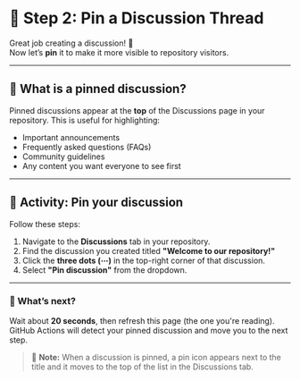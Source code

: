 # 📌 Step 2: Pin a Discussion Thread

Great job creating a discussion! 🎉  
Now let’s **pin** it to make it more visible to repository visitors.

---

## 📍 What is a pinned discussion?

Pinned discussions appear at the **top** of the Discussions page in your repository. This is useful for highlighting:

- Important announcements  
- Frequently asked questions (FAQs)  
- Community guidelines  
- Any content you want everyone to see first

---

## 🎯 Activity: Pin your discussion

Follow these steps:

1. Navigate to the **Discussions** tab in your repository.
2. Find the discussion you created titled **"Welcome to our repository!"**
3. Click the **three dots (⋯)** in the top-right corner of that discussion.
4. Select **"Pin discussion"** from the dropdown.

---

### 🔄 What’s next?

Wait about **20 seconds**, then refresh this page (the one you're reading).  
GitHub Actions will detect your pinned discussion and move you to the next step.

> 📌 **Note:** When a discussion is pinned, a pin icon appears next to the title and it moves to the top of the list in the Discussions tab.

